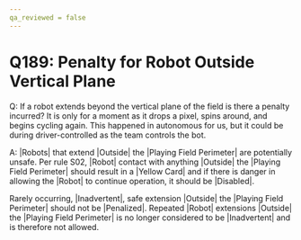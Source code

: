 ```yaml
---
qa_reviewed = false
---
```


# Q189: Penalty for Robot Outside Vertical Plane

Q: If a robot extends beyond the vertical plane of the field is there a penalty incurred? It is only for a moment as it drops a pixel, spins around, and begins cycling again. This happened in autonomous for us, but it could be during driver-controlled as the team controls the bot.

A: |Robots| that extend |Outside| the |Playing Field Perimeter| are potentially unsafe. Per rule S02, |Robot| contact with anything |Outside| the |Playing Field Perimeter| should result in a |Yellow Card| and if there is danger in allowing the |Robot| to continue operation, it should be |Disabled|.

Rarely occurring, |Inadvertent|, safe extension |Outside| the |Playing Field Perimeter| should not be |Penalized|. Repeated |Robot| extensions |Outside| the |Playing Field Perimeter| is no longer considered to be |Inadvertent| and is therefore not allowed.